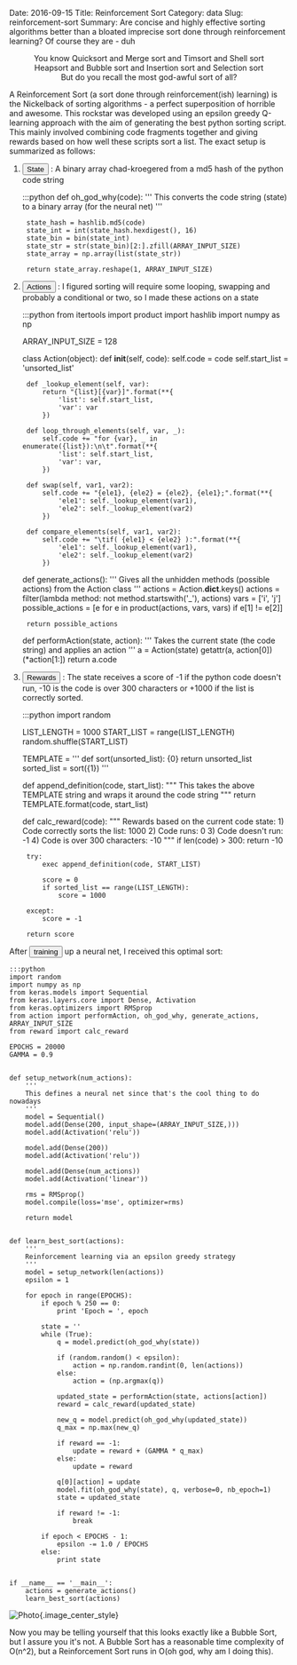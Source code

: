 Date: 2016-09-15 
Title: Reinforcement Sort 
Category: data
Slug: reinforcement-sort 
Summary: Are concise and highly effective sorting algorithms better than a bloated imprecise sort done through reinforcement learning? Of course they are - duh

<p align="center">
You know Quicksort and Merge sort and Timsort and Shell sort <br>
Heapsort and Bubble sort and Insertion sort and Selection sort <br>
But do you recall the most god-awful sort of all? 
</p>

A Reinforcement Sort (a sort done through reinforcement(ish) learning) is the Nickelback of sorting 
algorithms - a perfect superposition of horrible and awesome. This rockstar was developed using an 
epsilon greedy Q-learning approach with the aim of generating the best python sorting script. This mainly 
involved combining code fragments together and giving rewards based on how well these scripts sort a list. The exact setup is 
summarized as follows:

1) <button class="btn btn-default btn-sm toggle-start-hidden">State</button> : A binary array chad-kroegered from a md5 hash of the python code string <br>

    :::python
    def oh_god_why(code):
        '''
        This converts the code string (state) to a binary array (for the neural net)
        '''
    
        state_hash = hashlib.md5(code)
        state_int = int(state_hash.hexdigest(), 16)
        state_bin = bin(state_int)
        state_str = str(state_bin)[2:].zfill(ARRAY_INPUT_SIZE)
        state_array = np.array(list(state_str))
    
        return state_array.reshape(1, ARRAY_INPUT_SIZE)
2) <button class="btn btn-default btn-sm toggle-start-hidden">Actions</button> : I figured sorting will require some looping, swapping and probably a conditional or two, so I made these actions on a state
    
    :::python
    from itertools import product
    import hashlib
    import numpy as np
    
    ARRAY_INPUT_SIZE = 128
    
    
    class Action(object):
        def __init__(self, code):
            self.code = code
            self.start_list = 'unsorted_list'
    
        def _lookup_element(self, var):
            return "{list}[{var}]".format(**{
                'list': self.start_list,
                'var': var
            })
    
        def loop_through_elements(self, var, _):
            self.code += "for {var}, _ in enumerate({list}):\n\t".format(**{
                'list': self.start_list,
                'var': var,
            })
    
        def swap(self, var1, var2):
            self.code += "{ele1}, {ele2} = {ele2}, {ele1};".format(**{
                'ele1': self._lookup_element(var1),
                'ele2': self._lookup_element(var2)
            })
    
        def compare_elements(self, var1, var2):
            self.code += "\tif( {ele1} < {ele2} ):".format(**{
                'ele1': self._lookup_element(var1),
                'ele2': self._lookup_element(var2)
            })
    
    
    def generate_actions():
        '''
        Gives all the unhidden methods (possible actions) from the Action class
        '''
        actions = Action.__dict__.keys()
        actions = filter(lambda method: not method.startswith('_'), actions)
        vars = ['i', 'j']
        possible_actions = [e for e in product(actions, vars, vars) if e[1] != e[2]]
    
        return possible_actions

    def performAction(state, action):
        '''
        Takes the current state (the code string) and applies an action
        '''
        a = Action(state)
        getattr(a, action[0])(*action[1:])
        return a.code        
    
3) <button class="btn btn-default btn-sm toggle-start-hidden">Rewards</button> : The state receives a score of -1 if the python code doesn't run, -10 is the code is over 300 characters or +1000 if the list is correctly sorted.
        
    :::python
    import random
    
    LIST_LENGTH = 1000
    START_LIST = range(LIST_LENGTH)
    random.shuffle(START_LIST)
    
    TEMPLATE = '''
    def sort(unsorted_list):
        {0}
        return unsorted_list
    sorted_list = sort({1})
    '''
    
    
    def append_definition(code, start_list):
        """
        This takes the above TEMPLATE string and wraps it around the code string
        """
        return TEMPLATE.format(code, start_list)
    
    
    def calc_reward(code):
        """
        Rewards based on the current code state:
            1) Code correctly sorts the list: 1000
            2) Code runs: 0
            3) Code doesn't run: -1
            4) Code is over 300 characters: -10
        """
        if len(code) > 300:
            return -10
    
        try:
            exec append_definition(code, START_LIST)
    
            score = 0
            if sorted_list == range(LIST_LENGTH):
                score = 1000
    
        except:
            score = -1
    
        return score
    
After <button class="btn btn-default btn-sm toggle-start-hidden">training</button> up a neural net, 
I received this optimal sort: 
    
    :::python
    import random
    import numpy as np
    from keras.models import Sequential
    from keras.layers.core import Dense, Activation
    from keras.optimizers import RMSprop
    from action import performAction, oh_god_why, generate_actions, ARRAY_INPUT_SIZE
    from reward import calc_reward
    
    EPOCHS = 20000
    GAMMA = 0.9
    
    
    def setup_network(num_actions):
        '''
        This defines a neural net since that's the cool thing to do nowadays
        '''
        model = Sequential()
        model.add(Dense(200, input_shape=(ARRAY_INPUT_SIZE,)))
        model.add(Activation('relu'))
    
        model.add(Dense(200))
        model.add(Activation('relu'))
    
        model.add(Dense(num_actions))
        model.add(Activation('linear'))
    
        rms = RMSprop()
        model.compile(loss='mse', optimizer=rms)
    
        return model
    
    
    def learn_best_sort(actions):
        '''
        Reinforcement learning via an epsilon greedy strategy
        '''
        model = setup_network(len(actions))
        epsilon = 1
    
        for epoch in range(EPOCHS):
            if epoch % 250 == 0:
                print 'Epoch = ', epoch
    
            state = ''
            while (True):
                q = model.predict(oh_god_why(state))
    
                if (random.random() < epsilon):
                    action = np.random.randint(0, len(actions))
                else:
                    action = (np.argmax(q))
    
                updated_state = performAction(state, actions[action])
                reward = calc_reward(updated_state)
    
                new_q = model.predict(oh_god_why(updated_state))
                q_max = np.max(new_q)
    
                if reward == -1:
                    update = reward + (GAMMA * q_max)
                else:
                    update = reward
    
                q[0][action] = update
                model.fit(oh_god_why(state), q, verbose=0, nb_epoch=1)
                state = updated_state
    
                if reward != -1:
                    break
    
            if epoch < EPOCHS - 1:
                epsilon -= 1.0 / EPOCHS
            else:
                print state
    
    
    if __name__ == '__main__':
        actions = generate_actions()
        learn_best_sort(actions)
 
![Photo]({attach}/assets/data/2016/reinforcement-sort.png){.image_center_style}

Now you may be telling yourself that this looks exactly like a Bubble Sort, but I assure you it's not. 
A Bubble Sort has a reasonable time complexity of O(n^2), but a Reinforcement Sort 
runs in O(oh god, why am I doing this).
